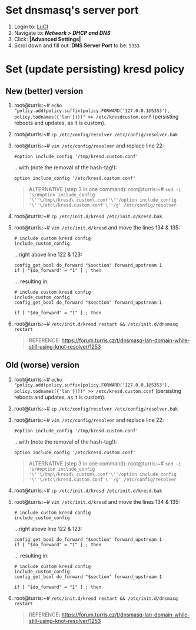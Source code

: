 # Set dnsmasq's server port

1. Login to: [LuCI](192.168.1.1/cgi-bin/luci/)
2. Navigate to: ***Network > DHCP and DNS***
3. Click: **|Advanced Settings|**
3. Scrol down and fill out: **DNS Server Port** to be: `5353`

# Set (update persisting) kresd policy

## New (better) version

1. root@turris:~# `echo "policy.add(policy.suffix(policy.FORWARD('127.0.0.1@5353'),  policy.todnames({'lan'})))" >> /etc/kresdcustom.conf` (persisting reboots and updates, as it is custom).

2. root@turris:~# `cp /etc/config/resolver /etc/config/resolver.bak`

3. root@turris:~# `vim /etc/config/resolver` and replace line 22:

    ```
    #option include_config '/tmp/kresd.custom.conf'
    ```
    ...with (note the removal of the hash-tag!):

    ```
    option include_config '/etc/kresd.custom.conf'
    ```
    
    > ALTERNATIVE (step 3 in one command): root@turris:~# `sed -i 's/#option include_config '\''\/tmp\/kresd\.custom\.conf'\''/option include_config '\''\/etc\/kresd.custom.conf'\''/g' /etc/config/resolver`

4. root@turris:~# `cp /etc/init.d/kresd /etc/init.d/kresd.bak`

5. root@turris:~# `vim /etc/init.d/kresd` and move the lines 134 & 135:

    ```
    # include custom kresd config
    include_custom_config
    ```
  
    ...right above line 122 & 123:
  
    ```
    config_get_bool do_forward "$section" forward_upstream 1
    if [ "$do_forward" = "1" ] ; then
    ```
  
    ... resulting in:
  
    ```
    # include custom kresd config
    include_custom_config
    config_get_bool do_forward "$section" forward_upstream 1
  
    if [ "$do_forward" = "1" ] ; then
    ```

6. root@turris:~# `/etc/init.d/kresd restart && /etc/init.d/dnsmasq restart`

    > REFERENCE: https://forum.turris.cz/t/dnsmasq-lan-domain-while-still-using-knot-resolver/1253

## Old (worse) version

1. root@turris:~# `echo "policy.add(policy.suffix(policy.FORWARD('127.0.0.1@5353'),  policy.todnames({'lan'})))" >> /etc/kresd.custom.conf` (persisting reboots and updates, as it is custom).

2. root@turris:~# `cp /etc/config/resolver /etc/config/resolver.bak`

3. root@turris:~# `vim /etc/config/resolver` and replace line 22:

    ```
    #option include_config '/tmp/kresd.custom.conf'
    ```
    ...with (note the removal of the hash-tag!):

    ```
    option include_config '/etc/kresd.custom.conf'
    ```
    
    > ALTERNATIVE (step 3 in one command): root@turris:~# `sed -i 's/#option include_config '\''\/tmp\/kresd\.custom\.conf'\''/option include_config '\''\/etc\/kresd.custom.conf'\''/g' /etc/config/resolver`

4. root@turris:~# `cp /etc/init.d/kresd /etc/init.d/kresd.bak`

5. root@turris:~# `vim /etc/init.d/kresd` and move the lines 134 & 135:

    ```
    # include custom kresd config
    include_custom_config
    ```
  
    ...right above line 122 & 123:
  
    ```
    config_get_bool do_forward "$section" forward_upstream 1
    if [ "$do_forward" = "1" ] ; then
    ```
  
    ... resulting in:
  
    ```
    # include custom kresd config
    include_custom_config
    config_get_bool do_forward "$section" forward_upstream 1
  
    if [ "$do_forward" = "1" ] ; then
    ```

6. root@turris:~# `/etc/init.d/kresd restart && /etc/init.d/dnsmasq restart`

    > REFERENCE: https://forum.turris.cz/t/dnsmasq-lan-domain-while-still-using-knot-resolver/1253
